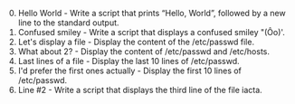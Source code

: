  0. Hello World - Write a script that prints “Hello, World”, followed by a new line to the standard output.
1. Confused smiley - Write a script that displays a confused smiley "(Ôo)'.
2. Let's display a file - Display the content of the /etc/passwd file.
3. What about 2? - Display the content of /etc/passwd and /etc/hosts.
4. Last lines of a file - Display the last 10 lines of /etc/passwd.
 5. I'd prefer the first ones actually  - Display the first 10 lines of /etc/passwd.
 6. Line #2  - Write a script that displays the third line of the file iacta.
